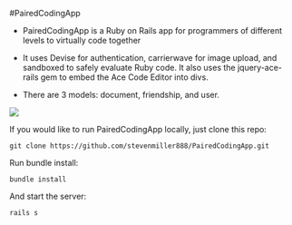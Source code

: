 #PairedCodingApp

* PairedCodingApp is a Ruby on Rails app for programmers of different levels to virtually code together

* It uses Devise for authentication, carrierwave for image upload, and sandboxed to safely evaluate Ruby code. It also uses the jquery-ace-rails gem to embed the Ace Code Editor into divs.

* There are 3 models: document, friendship, and user. 

![](http://i.imgur.com/PEzlAvY.png)

If you would like to run PairedCodingApp locally, just clone this repo:

```
git clone https://github.com/stevenmiller888/PairedCodingApp.git
```

Run bundle install:

```
bundle install
```

And start the server:

```
rails s
```

